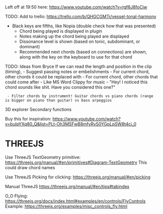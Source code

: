 Left off at 19:50  here: https://www.youtube.com/watch?v=tgf6J8foCiw

TODO: Add to trello: https://trello.com/b/QHGCGMTr/vessel-tonal-harmony
- Black keys are fifths, like Nopia (double check how that was presented)
     - Chord being played is displayed in plugin
     - Notes making up the chord being played are displayed
     - Dissonance level is shown (based on tonic, subdominant, or dominant)
     - Recommended next chords (based on connections) are shown, along with the key on the keyboard to use for that chord

TODO: Ideas from Bryce
If we can read the length and position in the clip (timing), 
     - Suggest passing notes or embelishments
     - For current chord, other chords it could be replaced with
     - For current chord, other chords that could come after
     - Like MS Word Clippy for music - "Hey! I noticed this chord sounds like shit. Have you considered this one?"

     - Filter chords by instrument! Guitar chords vs piano chords (range is bigger on piano than guitar) vs bass arpeggios

3D explorer
Secondary functions

Buy this for inspiration:
https://www.youtube.com/watch?v=buIpYXq80_Q&list=PLt-Oh3MSFwB8mfyRvS0YGpLpSW8t4ci_0

# THREEJS

Use ThreeJS TextGeometry primitive: https://threejs.org/manual/#en/primitives#Diagram-TextGeometry
This could draw chord names

Use ThreeJS Picking for clicking: https://threejs.org/manual/#en/picking

Manual ThreeJS https://threejs.org/manual/#en/tips#tabindex

O_O Flying: https://threejs.org/docs/index.html#examples/en/controls/FlyControls
Example: https://threejs.org/examples/misc_controls_fly.html
